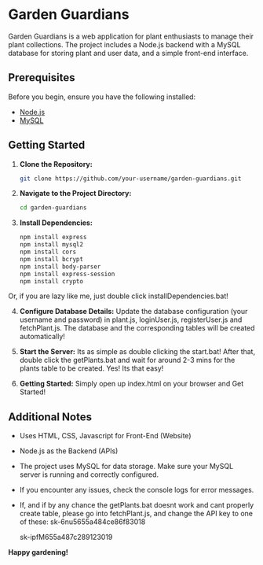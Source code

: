 # Garden Guardians

Garden Guardians is a web application for plant enthusiasts to manage their plant collections. The project includes a Node.js backend with a MySQL database for storing plant and user data, and a simple front-end interface.

## Prerequisites

Before you begin, ensure you have the following installed:

- [Node.js](https://nodejs.org/)
- [MySQL](https://www.mysql.com/)

## Getting Started

1. **Clone the Repository:**

   ```bash
   git clone https://github.com/your-username/garden-guardians.git

2. **Navigate to the Project Directory:**
   ```bash
   cd garden-guardians

3. **Install Dependencies:**
   ```bash
   npm install express
   npm install mysql2
   npm install cors
   npm install bcrypt
   npm install body-parser
   npm install express-session
   npm install crypto

Or, if you are lazy like me, just double click installDependencies.bat!
   
4. **Configure Database Details:**
   Update the database configuration (your username and password) in plant.js, loginUser.js, registerUser.js and fetchPlant.js. The database and the corresponding tables will be created automatically!

5. **Start the Server:**
   Its as simple as double clicking the start.bat! After that, double click the getPlants.bat and wait for around 2-3 mins for the plants table to be created.
   Yes! Its that easy!

6. **Getting Started:**
   Simply open up index.html on your browser and Get Started!

## Additional Notes
- Uses HTML, CSS, Javascript for Front-End (Website)
- Node.js as the Backend (APIs)
- The project uses MySQL for data storage. Make sure your MySQL server is running and correctly configured.
- If you encounter any issues, check the console logs for error messages.
- If, and if by any chance the getPlants.bat doesnt work and cant properly create table, please go into fetchPlant.js, and change the API key to one of these:
  sk-6nu5655a484ce86f83018

  sk-ipfM655a487c289123019

**Happy gardening!**
